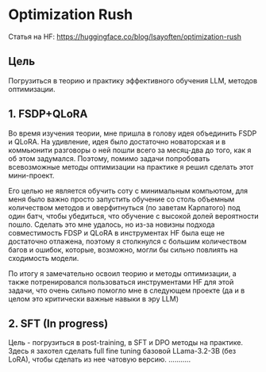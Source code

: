 # Optimization Rush
Статья на HF: https://huggingface.co/blog/Isayoften/optimization-rush

## Цель
Погрузиться в теорию и практику эффективного обучения LLM, методов оптимизации.

## 1. FSDP+QLoRA
Во время изучения теории, мне пришла в голову идея объединить FSDP и QLoRA. На удивление, идея было достаточно новаторская и в коммьюнити разговоры о ней пошли всего за месяц-два до того, как я об этом задумался. Поэтому, помимо задачи попробовать всевозможные методы оптимизации на практике я решил сделать этот мини-проект.

Его целью не является обучить соту с минимальным компьютом, для меня было важно просто запустить обучение со столь объемным количеством методов и оверфитнуться (по заветам Карпатого) под один батч, чтобы убедиться, что обучение с высокой долей вероятности пошло. Сделать это мне удалось, но из-за новизны подхода совместимость FDSP и QLoRA в инструментах HF была еще не достаточно отлажена, поэтому я столкнулся с большим количеством багов и ошибок, которые, возможно, могли бы сильно повлиять на сходимость модели. 

По итогу я замечательно освоил теорию и методы оптимизации, а также потренировался пользоваться инструментами HF для этой задачи, что очень сильно помогло мне в следующем проекте (да и в целом это критически важные навыки в эру LLM)

## 2. SFT (In progress)
Цель - погрузиться в post-training, в SFT и DPO методы на практике. Здесь я захотел сделать full fine tuning базовой LLama-3.2-3B (без LoRA), чтобы сделать из нее чатовую версию. 
...........







